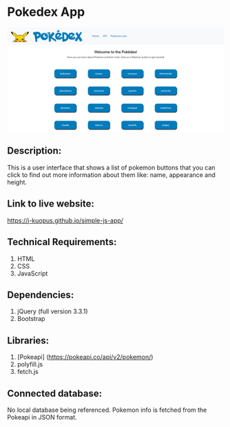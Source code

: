 # Pokedex App

![Pokedex App Image](img/Pokedex1.jpg?raw=true "Title")

## Description:

This is a user interface that shows a list of pokemon buttons that you can click to find out more information about them like: name, appearance and height.

## Link to live website:

https://j-kuopus.github.io/simple-js-app/

## Technical Requirements:

1. HTML
2. CSS
3. JavaScript

## Dependencies:

1. jQuery (full version 3.3.1)
2. Bootstrap

## Libraries:

1. [Pokeapi] (https://pokeapi.co/api/v2/pokemon/)
2. polyfill.js
3. fetch.js

## Connected database:

No local database being referenced. Pokemon info is fetched from the Pokeapi in JSON format.
